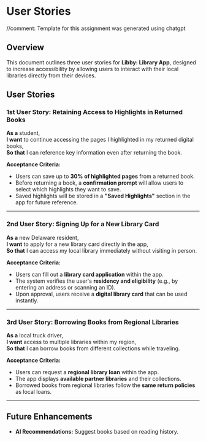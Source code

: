 # User Stories
//comment: Template for this assignment was generated using chatgpt
## Overview
This document outlines three user stories for **Libby: Library App**, designed to increase accessibility by allowing users to interact with their local libraries directly from their devices.

## User Stories

### 1️st User Story: Retaining Access to Highlights in Returned Books  
**As a** student,  
**I want** to continue accessing the pages I highlighted in my returned digital books,  
**So that** I can reference key information even after returning the book.  

**Acceptance Criteria:**  
- Users can save up to **30% of highlighted pages** from a returned book.  
- Before returning a book, a **confirmation prompt** will allow users to select which highlights they want to save.  
- Saved highlights will be stored in a **"Saved Highlights"** section in the app for future reference.  

---

### 2️nd User Story: Signing Up for a New Library Card  
**As a** new Delaware resident,  
**I want** to apply for a new library card directly in the app,  
**So that** I can access my local library immediately without visiting in person.  

**Acceptance Criteria:**  
- Users can fill out a **library card application** within the app.  
- The system verifies the user's **residency and eligibility** (e.g., by entering an address or scanning an ID).  
- Upon approval, users receive a **digital library card** that can be used instantly.  

---

### 3️rd User Story: Borrowing Books from Regional Libraries  
**As a** local truck driver,  
**I want** access to multiple libraries within my region,  
**So that** I can borrow books from different collections while traveling.  

**Acceptance Criteria:**  
- Users can request a **regional library loan** within the app.  
- The app displays **available partner libraries** and their collections.  
- Borrowed books from regional libraries follow the **same return policies** as local loans.  

---

## Future Enhancements   
- **AI Recommendations:** Suggest books based on reading history.  

